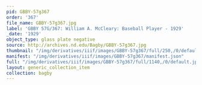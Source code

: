 ```yaml
---
pid: GBBY-57g367
order: '367'
file_name: GBBY-57g367.jpg
label: 'GBBY 57G/367: William A. McCleary: Baseball Player - 1929'
_date: '1929'
object_type: glass plate negative
source: http://archives.nd.edu/Bagby/GBBY-57g367.jpg
thumbnail: "/img/derivatives/iiif/images/GBBY-57g367/full/250,/0/default.jpg"
manifest: "/img/derivatives/iiif/images/GBBY-57g367/manifest.json"
full: "/img/derivatives/iiif/images/GBBY-57g367/full/1140,/0/default.jpg"
layout: generic_collection_item
collection: bagby
---
```

